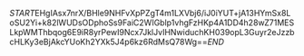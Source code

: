 $START$EHgIAsx7nrX/BHle9NHFvXpPZgT4m1LXVbj6/iJ0iYUT+jA13HYmSx8LoSU2Yi+k82lWUDsODphoSs9FaiC2WIGblp1vhgFzHKp4A1DD4h28wZ71MESLkpWMThbqog6E9iR8yrPewI9Ncx7JklJvIHNwiduchKH039opL3Guyr2eJzzbcHLKy3eBjAkcYUoKh2YXk5J4p6kz6RdMsQ78Wg==$END$
